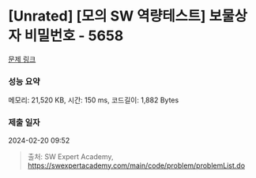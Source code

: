 # [Unrated] [모의 SW 역량테스트] 보물상자 비밀번호 - 5658 

[문제 링크](https://swexpertacademy.com/main/code/problem/problemDetail.do?contestProbId=AWXRUN9KfZ8DFAUo) 

### 성능 요약

메모리: 21,520 KB, 시간: 150 ms, 코드길이: 1,882 Bytes

### 제출 일자

2024-02-20 09:52



> 출처: SW Expert Academy, https://swexpertacademy.com/main/code/problem/problemList.do